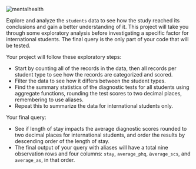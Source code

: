 ![mentalhealth](https://github.com/Aakaaaassh/SQL/assets/66636545/ccc47fbb-cffc-47f3-b90b-0422353b76f1)

Explore and analyze the `students` data to see how the study reached its conclusions and gain a better understanding of it. This project will take you through some exploratory analysis before investigating a specific factor for international students. The final query is the only part of your code that will be tested.

Your project will follow these exploratory steps:

- Start by counting all of the records in the data, then all records per student type to see how the records are categorized and scored.
- Filter the data to see how it differs between the student types.
- Find the summary statistics of the diagnostic tests for all students using aggregate functions, rounding the test scores to two decimal places, remembering to use aliases.
- Repeat this to summarize the data for international students only.


Your final query:

- See if length of stay impacts the average diagnostic scores rounded to two decimal places for international students, and order the results by descending order of the length of stay.
- The final output of your query with aliases will have a total nine observation rows and four columns: `stay`, `average_phq`, a`verage_scs`, and `average_as`, in that order.
